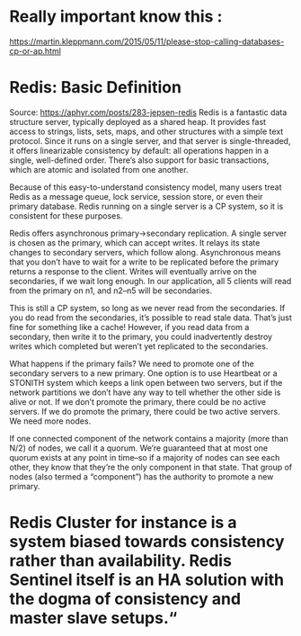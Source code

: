 # Really important know this :
https://martin.kleppmann.com/2015/05/11/please-stop-calling-databases-cp-or-ap.html

# Redis: Basic Definition
Source: https://aphyr.com/posts/283-jepsen-redis
Redis is a fantastic data structure server, typically deployed as a shared heap. It provides fast access to strings, lists, sets, maps, and other structures with a simple text protocol. Since it runs on a single server, and that server is single-threaded, it offers linearizable consistency by default: all operations happen in a single, well-defined order. There’s also support for basic transactions, which are atomic and isolated from one another.

Because of this easy-to-understand consistency model, many users treat Redis as a message queue, lock service, session store, or even their primary database. Redis running on a single server is a CP system, so it is consistent for these purposes.


Redis offers asynchronous primary->secondary replication. A single server is chosen as the primary, which can accept writes. It relays its state changes to secondary servers, which follow along. Asynchronous means that you don’t have to wait for a write to be replicated before the primary returns a response to the client. Writes will eventually arrive on the secondaries, if we wait long enough. In our application, all 5 clients will read from the primary on n1, and n2–n5 will be secondaries.

This is still a CP system, so long as we never read from the secondaries. If you do read from the secondaries, it’s possible to read stale data. That’s just fine for something like a cache! However, if you read data from a secondary, then write it to the primary, you could inadvertently destroy writes which completed but weren’t yet replicated to the secondaries.

What happens if the primary fails? We need to promote one of the secondary servers to a new primary. One option is to use Heartbeat or a STONITH system which keeps a link open between two servers, but if the network partitions we don’t have any way to tell whether the other side is alive or not. If we don’t promote the primary, there could be no active servers. If we do promote the primary, there could be two active servers. We need more nodes.

If one connected component of the network contains a majority (more than N/2) of nodes, we call it a quorum. We’re guaranteed that at most one quorum exists at any point in time–so if a majority of nodes can see each other, they know that they’re the only component in that state. That group of nodes (also termed a “component”) has the authority to promote a new primary.

# Redis Cluster for instance is a system biased towards consistency rather than availability. Redis Sentinel itself is an HA solution with the dogma of consistency and master slave setups.“
